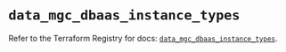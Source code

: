 # `data_mgc_dbaas_instance_types`

Refer to the Terraform Registry for docs: [`data_mgc_dbaas_instance_types`](https://registry.terraform.io/providers/magalucloud/mgc/0.39.0/docs/data-sources/dbaas_instance_types).
